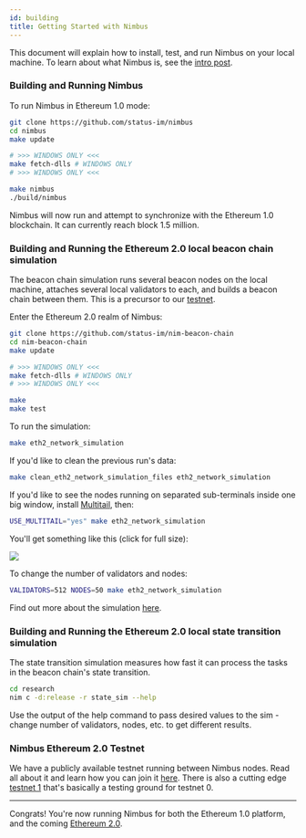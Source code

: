 ```yaml
---
id: building
title: Getting Started with Nimbus
---
```


This document will explain how to install, test, and run Nimbus on your local machine. To learn about what Nimbus is, see the [intro post](https://our.status.im/nimbus-for-newbies/).

### Building and Running Nimbus

To run Nimbus in Ethereum 1.0 mode:

```bash
git clone https://github.com/status-im/nimbus
cd nimbus
make update

# >>> WINDOWS ONLY <<<
make fetch-dlls # WINDOWS ONLY
# >>> WINDOWS ONLY <<<

make nimbus
./build/nimbus
```

Nimbus will now run and attempt to synchronize with the Ethereum 1.0 blockchain. It can currently reach block 1.5 million.

### Building and Running the Ethereum 2.0 local beacon chain simulation

The beacon chain simulation runs several beacon nodes on the local machine, attaches several local validators to each, and builds a beacon chain between them. This is a precursor to our [testnet](https://our.status.im/the-nimbus-mvp-testnet-is-here/).

Enter the Ethereum 2.0 realm of Nimbus:

```bash
git clone https://github.com/status-im/nim-beacon-chain
cd nim-beacon-chain
make update

# >>> WINDOWS ONLY <<<
make fetch-dlls # WINDOWS ONLY
# >>> WINDOWS ONLY <<<

make
make test
```

To run the simulation:

```bash
make eth2_network_simulation
```

If you'd like to clean the previous run's data:

```bash
make clean_eth2_network_simulation_files eth2_network_simulation
```

If you'd like to see the nodes running on separated sub-terminals inside one big window, install [Multitail](https://www.vanheusden.com/multitail/), then:

```bash
USE_MULTITAIL="yes" make eth2_network_simulation
```

You'll get something like this (click for full size):

[![](https://i.imgur.com/Pc99VDO.png)](https://i.imgur.com/Pc99VDO.png)

To change the number of validators and nodes:

```bash
VALIDATORS=512 NODES=50 make eth2_network_simulation
```

Find out more about the simulation [here](https://our.status.im/nimbus-development-update-03/).

### Building and Running the Ethereum 2.0 local state transition simulation

The state transition simulation measures how fast it can process the tasks in the beacon chain's state transition.

```bash
cd research
nim c -d:release -r state_sim --help
```

Use the output of the help command to pass desired values to the sim - change number of validators, nodes, etc. to get different results.

### Nimbus Ethereum 2.0 Testnet

We have a publicly available testnet running between Nimbus nodes. Read all about it and learn how you can join it [here](/docs/t0.html). There is also a cutting edge [testnet 1](/docs/t1.html) that's basically a testing ground for testnet 0.

---

Congrats! You're now running Nimbus for both the Ethereum 1.0 platform, and the coming [Ethereum 2.0](https://our.status.im/tag/two-point-oh).